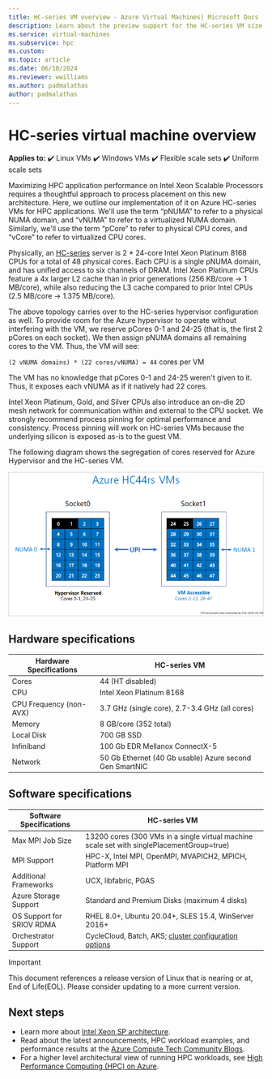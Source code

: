 ```yaml
---
title: HC-series VM overview - Azure Virtual Machines| Microsoft Docs
description: Learn about the preview support for the HC-series VM size in Azure.
ms.service: virtual-machines
ms.subservice: hpc
ms.custom:
ms.topic: article
ms.date: 06/10/2024
ms.reviewer: wwilliams
ms.author: padmalathas
author: padmalathas
---
```


# HC-series virtual machine overview

**Applies to:** :heavy_check_mark: Linux VMs :heavy_check_mark: Windows VMs :heavy_check_mark: Flexible scale sets :heavy_check_mark: Uniform scale sets

Maximizing HPC application performance on Intel Xeon Scalable Processors requires a thoughtful approach to process placement on this new architecture. Here, we outline our implementation of it on Azure HC-series VMs for HPC applications. We'll use the term “pNUMA” to refer to a physical NUMA domain, and “vNUMA” to refer to a virtualized NUMA domain. Similarly, we'll use the term “pCore” to refer to physical CPU cores, and “vCore” to refer to virtualized CPU cores.

Physically, an [HC-series](hc-series.md) server is 2 * 24-core Intel Xeon Platinum 8168 CPUs for a total of 48 physical cores. Each CPU is a single pNUMA domain, and has unified access to six channels of DRAM. Intel Xeon Platinum CPUs feature a 4x larger L2 cache than in prior generations (256 KB/core -> 1 MB/core), while also reducing the L3 cache compared to prior Intel CPUs (2.5 MB/core -> 1.375 MB/core).

The above topology carries over to the HC-series hypervisor configuration as well. To provide room for the Azure hypervisor to operate without interfering with the VM, we reserve pCores 0-1 and 24-25 (that is, the first 2 pCores on each socket). We then assign pNUMA domains all remaining cores to the VM. Thus, the VM will see:

`(2 vNUMA domains) * (22 cores/vNUMA) = 44` cores per VM

The VM has no knowledge that pCores 0-1 and 24-25 weren't given to it. Thus, it exposes each vNUMA as if it natively had 22 cores.

Intel Xeon Platinum, Gold, and Silver CPUs also introduce an on-die 2D mesh network for communication within and external to the CPU socket. We strongly recommend process pinning for optimal performance and consistency. Process pinning will work on HC-series VMs because the underlying silicon is exposed as-is to the guest VM.

The following diagram shows the segregation of cores reserved for Azure Hypervisor and the HC-series VM.

![Segregation of cores reserved for Azure Hypervisor and HC-series VM](./media/hpc/architecture/hc-segregation-cores.png)

## Hardware specifications

| Hardware Specifications          | HC-series VM                     |
|----------------------------------|----------------------------------|
| Cores                            | 44 (HT disabled)                 |
| CPU                              | Intel Xeon Platinum 8168         |
| CPU Frequency (non-AVX)          | 3.7 GHz (single core), 2.7-3.4 GHz (all cores) |
| Memory                           | 8 GB/core (352 total)            |
| Local Disk                       | 700 GB SSD                       |
| Infiniband                       | 100 Gb EDR Mellanox ConnectX-5   |
| Network                          | 50 Gb Ethernet (40 Gb usable) Azure second Gen SmartNIC    |

## Software specifications

| Software Specifications     |HC-series VM           |
|-----------------------------|-----------------------|
| Max MPI Job Size            | 13200 cores (300 VMs in a single virtual machine scale set with singlePlacementGroup=true)  |
| MPI Support                 | HPC-X, Intel MPI, OpenMPI, MVAPICH2, MPICH, Platform MPI  |
| Additional Frameworks       | UCX, libfabric, PGAS |
| Azure Storage Support       | Standard and Premium Disks (maximum 4 disks) |
| OS Support for SRIOV RDMA   | RHEL 8.0+, Ubuntu 20.04+, SLES 15.4, WinServer 2016+  |
| Orchestrator Support        | CycleCloud, Batch, AKS; [cluster configuration options](sizes-hpc.md#cluster-configuration-options)  |

> [!IMPORTANT]
> This document references a release version of Linux that is nearing or at, End of Life(EOL). Please consider updating to a more current version.

## Next steps

- Learn more about [Intel Xeon SP architecture](https://software.intel.com/content/www/us/en/develop/articles/intel-xeon-processor-scalable-family-technical-overview.html).
- Read about the latest announcements, HPC workload examples, and performance results at the [Azure Compute Tech Community Blogs](https://techcommunity.microsoft.com/t5/azure-compute/bg-p/AzureCompute).
- For a higher level architectural view of running HPC workloads, see [High Performance Computing (HPC) on Azure](/azure/architecture/topics/high-performance-computing/).
